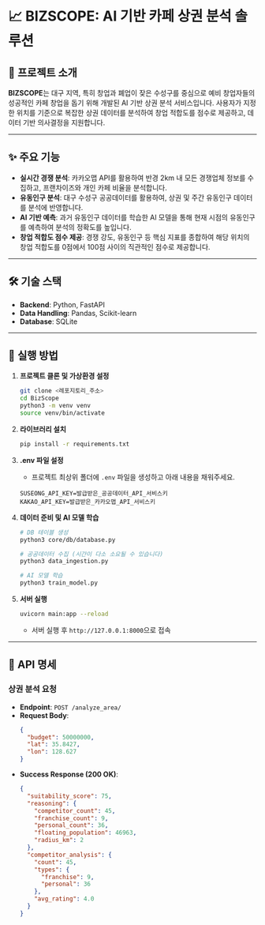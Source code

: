# 📈 BIZSCOPE: AI 기반 카페 상권 분석 솔루션

## 🧐 프로젝트 소개

**BIZSCOPE**는 대구 지역, 특히 창업과 폐업이 잦은 수성구를 중심으로 예비 창업자들의 성공적인 카페 창업을 돕기 위해 개발된 AI 기반 상권 분석 서비스입니다. 사용자가 지정한 위치를 기준으로 복잡한 상권 데이터를 분석하여 창업 적합도를 점수로 제공하고, 데이터 기반 의사결정을 지원합니다.

---

## ✨ 주요 기능

* **실시간 경쟁 분석**: 카카오맵 API를 활용하여 반경 2km 내 모든 경쟁업체 정보를 수집하고, 프랜차이즈와 개인 카페 비율을 분석합니다.
* **유동인구 분석**: 대구 수성구 공공데이터를 활용하여, 상권 및 주간 유동인구 데이터를 분석에 반영합니다.
* **AI 기반 예측**: 과거 유동인구 데이터를 학습한 AI 모델을 통해 현재 시점의 유동인구를 예측하여 분석의 정확도를 높입니다.
* **창업 적합도 점수 제공**: 경쟁 강도, 유동인구 등 핵심 지표를 종합하여 해당 위치의 창업 적합도를 0점에서 100점 사이의 직관적인 점수로 제공합니다.

---

## 🛠️ 기술 스택

* **Backend**: Python, FastAPI
* **Data Handling**: Pandas, Scikit-learn
* **Database**: SQLite

---

## 🚀 실행 방법

1.  **프로젝트 클론 및 가상환경 설정**
    ```bash
    git clone <레포지토리_주소>
    cd BizScope
    python3 -m venv venv
    source venv/bin/activate
    ```

2.  **라이브러리 설치**
    ```bash
    pip install -r requirements.txt
    ```

3.  **.env 파일 설정**
    * 프로젝트 최상위 폴더에 `.env` 파일을 생성하고 아래 내용을 채워주세요.
    ```env
    SUSEONG_API_KEY=발급받은_공공데이터_API_서비스키
    KAKAO_API_KEY=발급받은_카카오맵_API_서비스키
    ```

4.  **데이터 준비 및 AI 모델 학습**
    ```bash
    # DB 테이블 생성
    python3 core/db/database.py
    
    # 공공데이터 수집 (시간이 다소 소요될 수 있습니다)
    python3 data_ingestion.py
    
    # AI 모델 학습
    python3 train_model.py
    ```

5.  **서버 실행**
    ```bash
    uvicorn main:app --reload
    ```
    * 서버 실행 후 `http://127.0.0.1:8000`으로 접속

---

## 📖 API 명세

### 상권 분석 요청

* **Endpoint**: `POST /analyze_area/`
* **Request Body**:
    ```json
    {
      "budget": 50000000,
      "lat": 35.8427,
      "lon": 128.627
    }
    ```
* **Success Response (200 OK)**:
    ```json
    {
      "suitability_score": 75,
      "reasoning": {
        "competitor_count": 45,
        "franchise_count": 9,
        "personal_count": 36,
        "floating_population": 46963,
        "radius_km": 2
      },
      "competitor_analysis": {
        "count": 45,
        "types": {
          "franchise": 9,
          "personal": 36
        },
        "avg_rating": 4.0
      }
    }
    ```